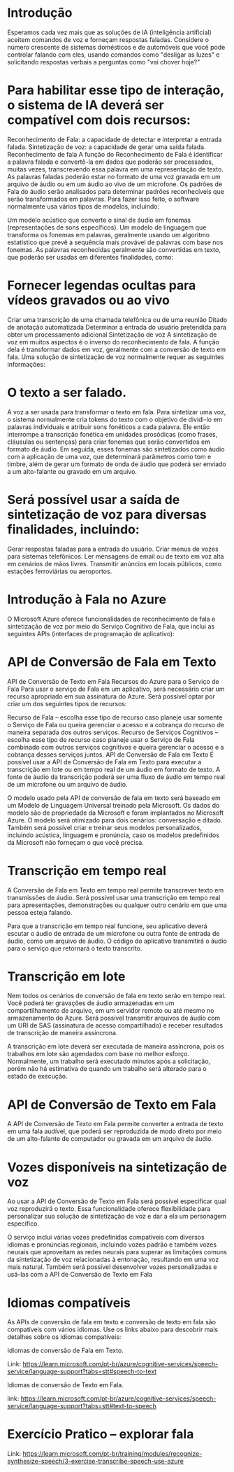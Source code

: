 # Introdução

Esperamos cada vez mais que as soluções de IA (inteligência artificial) aceitem comandos de voz e forneçam respostas faladas. Considere o número crescente de sistemas domésticos e de automóveis que você pode controlar falando com eles, usando comandos como "desligar as luzes" e solicitando respostas verbais a perguntas como "vai chover hoje?"

# Para habilitar esse tipo de interação, o sistema de IA deverá ser compatível com dois recursos:

Reconhecimento de Fala: a capacidade de detectar e interpretar a entrada falada.
Sintetização de voz: a capacidade de gerar uma saída falada.
Reconhecimento de fala
A função do Reconhecimento de Fala é identificar a palavra falada e convertê-la em dados que poderão ser processados, muitas vezes, transcrevendo essa palavra em uma representação de texto. As palavras faladas poderão estar no formato de uma voz gravada em um arquivo de áudio ou em um áudio ao vivo de um microfone. Os padrões de Fala do áudio serão analisados para determinar padrões reconhecíveis que serão transformados em palavras. Para fazer isso feito, o software normalmente usa vários tipos de modelos, incluindo:

Um modelo acústico que converte o sinal de áudio em fonemas (representações de sons específicos).
Um modelo de linguagem que transforma os fonemas em palavras, geralmente usando um algoritmo estatístico que prevê a sequência mais provável de palavras com base nos fonemas.
As palavras reconhecidas geralmente são convertidas em texto, que poderão ser usadas em diferentes finalidades, como:

# Fornecer legendas ocultas para vídeos gravados ou ao vivo
Criar uma transcrição de uma chamada telefônica ou de uma reunião
Ditado de anotação automatizada
Determinar a entrada do usuário pretendida para obter um processamento adicional
Sintetização de voz
A sintetização de voz em muitos aspectos é o inverso do reconhecimento de fala. A função dela é transformar dados em voz, geralmente com a conversão de texto em fala. Uma solução de sintetização de voz normalmente requer as seguintes informações:

# O texto a ser falado.
A voz a ser usada para transformar o texto em fala.
Para sintetizar uma voz, o sistema normalmente cria tokens do texto com o objetivo de dividi-lo em palavras individuais e atribuir sons fonéticos a cada palavra. Ele então interrompe a transcrição fonética em unidades prosódicas (como frases, cláusulas ou sentenças) para criar fonemas que serão convertidos em formato de áudio. Em seguida, esses fonemas são sintetizados como áudio com a aplicação de uma voz, que determinará parâmetros como tom e timbre, além de gerar um formato de onda de áudio que poderá ser enviado a um alto-falante ou gravado em um arquivo.

# Será possível usar a saída de sintetização de voz para diversas finalidades, incluindo:

Gerar respostas faladas para a entrada do usuário.
Criar menus de vozes para sistemas telefônicos.
Ler mensagens de email ou de texto em voz alta em cenários de mãos livres.
Transmitir anúncios em locais públicos, como estações ferroviárias ou aeroportos.


# Introdução à Fala no Azure

O Microsoft Azure oferece funcionalidades de reconhecimento de fala e sintetização de voz por meio do Serviço Cognitivo de Fala, que inclui as seguintes APIs (interfaces de programação de aplicativo):

# API de Conversão de Fala em Texto
API de Conversão de Texto em Fala
Recursos do Azure para o Serviço de Fala
Para usar o serviço de Fala em um aplicativo, será necessário criar um recurso apropriado em sua assinatura do Azure. Será possível optar por criar um dos seguintes tipos de recursos:

Recurso de Fala – escolha esse tipo de recurso caso planeje usar somente o Serviço de Fala ou queira gerenciar o acesso e a cobrança do recurso de maneira separada dos outros serviços.
Recurso de Serviços Cognitivos – escolha esse tipo de recurso caso planeje usar o Serviço de Fala combinado com outros serviços cognitivos e queira gerenciar o acesso e a cobrança desses serviços juntos.
API de Conversão de Fala em Texto
É possível usar a API de Conversão de Fala em Texto para executar a transcrição em lote ou em tempo real de um áudio em formato de texto. A fonte de áudio da transcrição poderá ser uma fluxo de áudio em tempo real de um microfone ou um arquivo de áudio.

O modelo usado pela API de conversão de fala em texto será baseado em um Modelo de Linguagem Universal treinado pela Microsoft. Os dados do modelo são de propriedade da Microsoft e foram implantados no Microsoft Azure. O modelo será otimizado para dois cenários: conversação e ditado. Também será possível criar e treinar seus modelos personalizados, incluindo acústica, linguagem e pronúncia, caso os modelos predefinidos da Microsoft não forneçam o que você precisa.

# Transcrição em tempo real
A Conversão de Fala em Texto em tempo real permite transcrever texto em transmissões de áudio. Será possível usar uma transcrição em tempo real para apresentações, demonstrações ou qualquer outro cenário em que uma pessoa esteja falando.

Para que a transcrição em tempo real funcione, seu aplicativo deverá escutar o áudio de entrada de um microfone ou outra fonte de entrada de áudio, como um arquivo de áudio. O código do aplicativo transmitirá o áudio para o serviço que retornará o texto transcrito.

# Transcrição em lote
Nem todos os cenários de conversão de fala em texto serão em tempo real. Você poderá ter gravações de áudio armazenadas em um compartilhamento de arquivo, em um servidor remoto ou até mesmo no armazenamento do Azure. Será possível transmitir arquivos de áudio com um URI de SAS (assinatura de acesso compartilhado) e receber resultados de transcrição de maneira assíncrona.

A transcrição em lote deverá ser executada de maneira assíncrona, pois os trabalhos em lote são agendados com base no melhor esforço. Normalmente, um trabalho será executado minutos após a solicitação, porém não há estimativa de quando um trabalho será alterado para o estado de execução.

# API de Conversão de Texto em Fala
A API de Conversão de Texto em Fala permite converter a entrada de texto em uma fala audível, que poderá ser reproduzida de modo direto por meio de um alto-falante de computador ou gravada em um arquivo de áudio.

# Vozes disponíveis na sintetização de voz
Ao usar a API de Conversão de Texto em Fala será possível especificar qual voz reproduzirá o texto. Essa funcionalidade oferece flexibilidade para personalizar sua solução de sintetização de voz e dar a ela um personagem específico.

O serviço inclui várias vozes predefinidas compatíveis com diversos idiomas e pronúncias regionais, incluindo vozes padrão e também vozes neurais que aproveitam as redes neurais para superar as limitações comuns da sintetização de voz relacionadas à entonação, resultando em uma voz mais natural. Também será possível desenvolver vozes personalizadas e usá-las com a API de Conversão de Texto em Fala

# Idiomas compatíveis
As APIs de conversão de fala em texto e conversão de texto em fala são compatíveis com vários idiomas. Use os links abaixo para descobrir mais detalhes sobre os idiomas compatíveis:

Idiomas de conversão de Fala em Texto. </p> </p>
Link: https://learn.microsoft.com/pt-br/azure/cognitive-services/speech-service/language-support?tabs=stt#speech-to-text </p>
Idiomas de conversão de Texto em Fala. </p>
link: https://learn.microsoft.com/pt-br/azure/cognitive-services/speech-service/language-support?tabs=stt#text-to-speech

# Exercício Pratico – explorar fala

Link: https://learn.microsoft.com/pt-br/training/modules/recognize-synthesize-speech/3-exercise-transcribe-speech-use-azure


